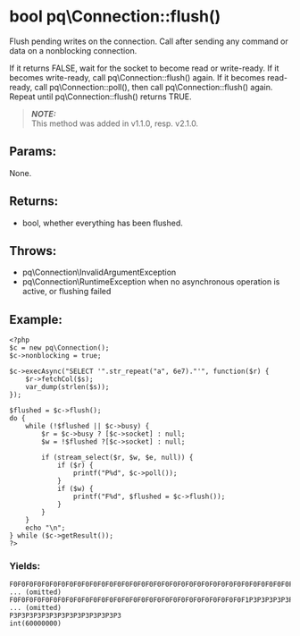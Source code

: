 # bool pq\Connection::flush()

Flush pending writes on the connection.
Call after sending any command or data on a nonblocking connection.

If it returns FALSE, wait for the socket to become read or write-ready.
If it becomes write-ready, call pq\Connection::flush() again.
If it becomes read-ready, call pq\Connection::poll(), then call pq\Connection::flush() again.
Repeat until pq\Connection::flush() returns TRUE.

> ***NOTE:***  
> This method was added in v1.1.0, resp. v2.1.0.

## Params:

None.

## Returns:

* bool, whether everything has been flushed.

## Throws:

* pq\Connection\InvalidArgumentException
* pq\Connection\RuntimeException when no asynchronous operation is active, or flushing failed

## Example:

	<?php
	$c = new pq\Connection();
	$c->nonblocking = true;

	$c->execAsync("SELECT '".str_repeat("a", 6e7)."'", function($r) {
		$r->fetchCol($s);
		var_dump(strlen($s));
	});

	$flushed = $c->flush();
	do {
		while (!$flushed || $c->busy) {
			$r = $c->busy ? [$c->socket] : null;
			$w = !$flushed ?[$c->socket] : null;

			if (stream_select($r, $w, $e, null)) {
				if ($r) {
					printf("P%d", $c->poll());
				}
				if ($w) {
					printf("F%d", $flushed = $c->flush());
				}
			}
		}
		echo "\n";
	} while ($c->getResult());
	?>

### Yields:

	F0F0F0F0F0F0F0F0F0F0F0F0F0F0F0F0F0F0F0F0F0F0F0F0F0F0F0F0F0F0F0F0F0F0F0F0F0F0
	... (omitted)
	F0F0F0F0F0F0F0F0F0F0F0F0F0F0F0F0F0F0F0F0F0F0F0F0F0F0F0F0F0F1P3P3P3P3P3P3P3P3
	... (omitted)
	P3P3P3P3P3P3P3P3P3P3P3P3P3P3
	int(60000000)
